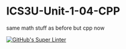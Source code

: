 # ICS3U-Unit-1-04-CPP
same math stuff as before but cpp now

[![GitHub's Super Linter](https://github.com/Aidan-Lalonde-Novales/ICS3U-Unit-1-04-CPP/workflows/GitHub's%20Super%20Linter/badge.svg)](https://github.com/Aidan-Lalonde-Novales/ICS3U-Unit-1-04-CPP/actions)
